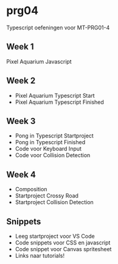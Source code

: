# prg04
Typescript oefeningen voor MT-PRG01-4

## Week 1
Pixel Aquarium Javascript

## Week 2
- Pixel Aquarium Typescript Start
- Pixel Aquarium Typescript Finished

## Week 3
- Pong in Typescript Startproject
- Pong in Typescript Finished
- Code voor Keyboard Input
- Code voor Collision Detection

## Week 4
- Composition
- Startproject Crossy Road
- Startproject Collision Detection

## Snippets
- Leeg startproject voor VS Code
- Code snippets voor CSS en javascript
- Code snippet voor Canvas spritesheet
- Links naar tutorials!
